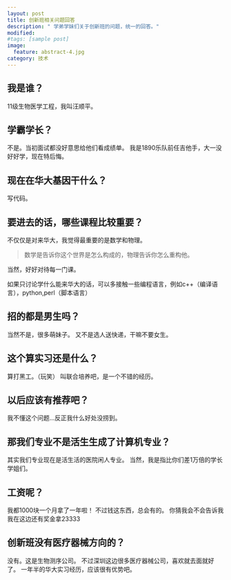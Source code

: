 ```yaml
---
layout: post
title: 创新班相关问题回答
description: " 学弟学妹们关于创新班的问题，统一的回答。" 
modified:
#tags: [sample post]
image:
  feature: abstract-4.jpg
category: 技术
---
```


## 我是谁？

11级生物医学工程，我叫汪顺平。

## 学霸学长？

不是。当初面试都没好意思给他们看成绩单。
我是1890乐队前任吉他手，大一没好好学，现在特后悔。

## 现在在华大基因干什么？

写代码。

## 要进去的话，哪些课程比较重要？

不仅仅是对来华大，我觉得最重要的是数学和物理。

> 数学是告诉你这个世界是怎么构成的，物理告诉你怎么重构他。

当然，好好对待每一门课。

如果只讨论学什么能来华大的话，可以多接触一些编程语言，例如c++（编译语言），python,perl（脚本语言）

## 招的都是男生吗？

当然不是，很多萌妹子。
又不是选人送快递，干嘛不要女生。

## 这个算实习还是什么？

算打黑工。（玩笑）
叫联合培养吧，是一个不错的经历。

## 以后应该有推荐吧？

我不懂这个问题...反正我什么好处没捞到。

## 那我们专业不是活生生成了计算机专业？

其实我们专业现在是活生活的医院闲人专业。
当然，我是指比你们差1万倍的学长学姐们。

## 工资呢？

我都1000块一个月拿了一年啦！
不过钱这东西，总会有的。
你猜我会不会告诉我我在这边还有奖金拿23333

## 创新班没有医疗器械方向的？

没有。这是生物测序公司。
不过深圳这边很多医疗器械公司，喜欢就去面就好了。
一年半的华大实习经历，应该很有优势吧。



